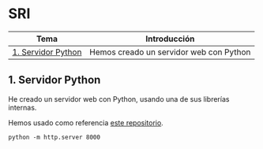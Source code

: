 # SRI
| **Tema**  | **Introducción**  |
|---|---|
| [1. Servidor Python](README.md##1-servidor-python)  | Hemos creado un servidor web con Python |


## 1. Servidor Python
He creado un servidor web con Python, usando una de sus librerías internas.

Hemos usado como referencia [este repositorio](https://gist.github.com/bxt/3491401).

`python -m http.server 8000`
